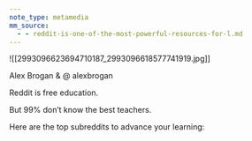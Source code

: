 ```yaml
---
note_type: metamedia
mm_source:
  - - reddit-is-one-of-the-most-powerful-resources-for-l.md
---
```


![[2993096623694710187_2993096618577741919.jpg]]

Alex Brogan &
@ alexbrogan

Reddit is free education.

But 99% don’t know the
best teachers.

Here are the top subreddits
to advance your learning:

